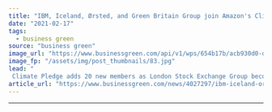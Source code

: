 ```yaml
---
title: "IBM, Iceland, Ørsted, and Green Britain Group join Amazon's Climate Pledge initiative"
date: "2021-02-17"
tags: 
  - business green
source: "business green"
image_url: "https://www.businessgreen.com/api/v1/wps/654b17b/acb930d0-d776-400b-9b46-54798522adca/4/amazon-climate-pledge-arena-2-185x114.jpg"
image_fp: "/assets/img/post_thumbnails/83.jpg"
lead: "
 Climate Pledge adds 20 new members as London Stock Exchange Group becomes first global stock exchange to pledge net zero ..."
article_url: "https://www.businessgreen.com/news/4027297/ibm-iceland-orsted-green-britain-group-join-amazon-climate-pledge-initiative"
---
```


---
